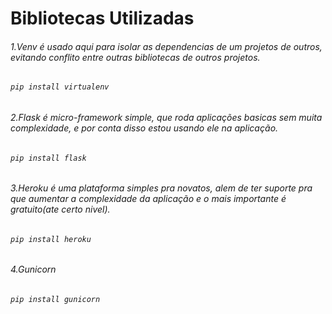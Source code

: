 # Bibliotecas Utilizadas

######    <p>1.Venv é usado aqui para isolar as dependencias de um projetos de outros, evitando conflito entre outras bibliotecas de outros projetos.
######    <p>   ```pip install virtualenv```
######    <p>2.Flask é micro-framework simple, que roda aplicações basicas sem muita complexidade, e por conta disso estou usando ele na aplicação.
######    <p>    ```pip install flask```
######    <p>3.Heroku é uma plataforma simples pra novatos, alem de ter suporte pra que aumentar a complexidade da aplicação e o mais importante é gratuito(ate certo nivel).
######    <p>    ```pip install heroku```
######    <p>4.Gunicorn
######    <p>    ```pip install gunicorn```
